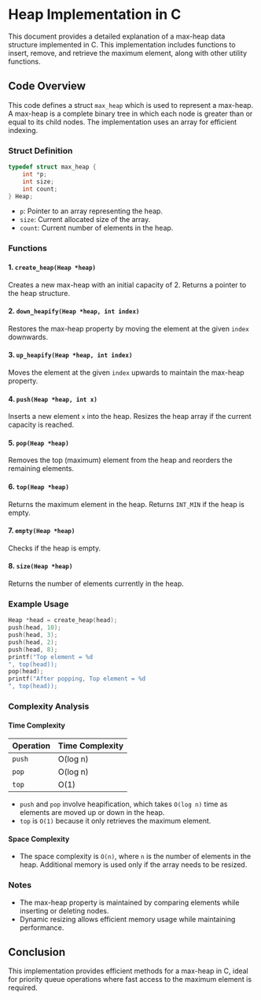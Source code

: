 
# Heap Implementation in C

This document provides a detailed explanation of a max-heap data structure implemented in C. This implementation includes functions to insert, remove, and retrieve the maximum element, along with other utility functions.

## Code Overview

This code defines a struct `max_heap` which is used to represent a max-heap. A max-heap is a complete binary tree in which each node is greater than or equal to its child nodes. The implementation uses an array for efficient indexing.

### Struct Definition
```c
typedef struct max_heap {
    int *p;
    int size;
    int count;
} Heap;
```
- `p`: Pointer to an array representing the heap.
- `size`: Current allocated size of the array.
- `count`: Current number of elements in the heap.

### Functions

#### 1. `create_heap(Heap *heap)`
Creates a new max-heap with an initial capacity of 2. Returns a pointer to the heap structure.

#### 2. `down_heapify(Heap *heap, int index)`
Restores the max-heap property by moving the element at the given `index` downwards.

#### 3. `up_heapify(Heap *heap, int index)`
Moves the element at the given `index` upwards to maintain the max-heap property.

#### 4. `push(Heap *heap, int x)`
Inserts a new element `x` into the heap. Resizes the heap array if the current capacity is reached.

#### 5. `pop(Heap *heap)`
Removes the top (maximum) element from the heap and reorders the remaining elements.

#### 6. `top(Heap *heap)`
Returns the maximum element in the heap. Returns `INT_MIN` if the heap is empty.

#### 7. `empty(Heap *heap)`
Checks if the heap is empty.

#### 8. `size(Heap *heap)`
Returns the number of elements currently in the heap.

### Example Usage

```c
Heap *head = create_heap(head);
push(head, 10);
push(head, 3);
push(head, 2);
push(head, 8);
printf("Top element = %d 
", top(head));
pop(head);
printf("After popping, Top element = %d 
", top(head));
```

### Complexity Analysis

#### Time Complexity

| Operation | Time Complexity |
|-----------|-----------------|
| `push`    | O(log n)        |
| `pop`     | O(log n)        |
| `top`     | O(1)            |

- `push` and `pop` involve heapification, which takes `O(log n)` time as elements are moved up or down in the heap.
- `top` is `O(1)` because it only retrieves the maximum element.

#### Space Complexity
- The space complexity is `O(n)`, where `n` is the number of elements in the heap. Additional memory is used only if the array needs to be resized.

### Notes
- The max-heap property is maintained by comparing elements while inserting or deleting nodes.
- Dynamic resizing allows efficient memory usage while maintaining performance.

## Conclusion

This implementation provides efficient methods for a max-heap in C, ideal for priority queue operations where fast access to the maximum element is required.

